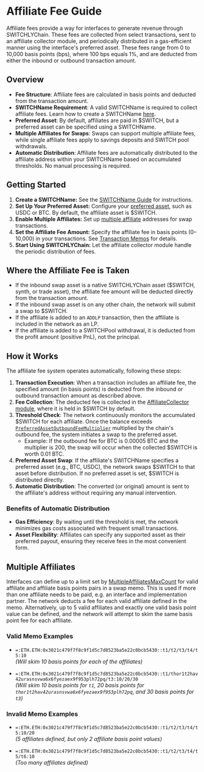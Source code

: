 # Affiliate Fee Guide

Affiliate fees provide a way for interfaces to generate revenue through SWITCHLYChain. These fees are collected from select transactions, sent to an affiliate collector module, and periodically distributed in a gas-efficient manner using the interface's preferred asset. These fees range from 0 to 10,000 basis points (bps), where 100 bps equals 1%, and are deducted from either the inbound or outbound transaction amount.

## Overview

- **Fee Structure**: Affiliate fees are calculated in basis points and deducted from the transaction amount.
- **SWITCHName Requirement**: A valid SWITCHName is required to collect affiliate fees. Learn how to create a SWITCHName [here](./switchlyname-guide.md).
- **Preferred Asset**: By default, affiliates are paid in $SWITCH, but a preferred asset can be specified using a SWITCHName.
- **Multiple Affiliates for Swaps**: Swaps can support multiple affiliate fees, while single affiliate fees apply to savings deposits and SWITCH pool withdrawals.
- **Automatic Distribution**: Affiliate fees are automatically distributed to the affiliate address within your SWITCHName based on accumulated thresholds. No manual processing is required.

## Getting Started

1. **Create a SWITCHName:** See the [SWITCHName Guide](./switchlyname-guide.md) for instructions.
1. **Set Up Your Preferred Asset:** Configure your [preferred asset](./switchlyname-guide.md#preferred-asset-for-affiliate-fees), such as USDC or BTC. By default, the affiliate asset is $SWITCH.
1. **Enable Multiple Affiliates:** Set up [multiple affiliate](#multiple-affiliates) addresses for swap transactions.
1. **Set the Affiliate Fee Amount:** Specify the affiliate fee in basis points (0–10,000) in your transactions. See [Transaction Memos](../concepts/memos.md) for details.
1. **Start Using SWITCHLYChain:** Let the affiliate collector module handle the periodic distribution of fees.

## Where the Affiliate Fee is Taken

- If the inbound swap asset is a native SWITCHLYChain asset ($SWITCH, synth, or trade asset), the affiliate fee amount will be deducted directly from the transaction amount.
- If the inbound swap asset is on any other chain, the network will submit a swap to $SWITCH.
- If the affiliate is added to an `ADDLP` transaction, then the affiliate is included in the network as an LP.
- If the affiliate is added to a SWITCHPool withdrawal, it is deducted from the profit amount (positive PnL), not the principal.

## How it Works

The affiliate fee system operates automatically, following these steps:

1. **Transaction Execution**: When a transaction includes an affiliate fee, the specified amount (in basis points) is deducted from the inbound or outbound transaction amount as described above.
1. **Fee Collection**: The deducted fee is collected in the [AffiliateCollector module](https://switchlynode.ninerealms.com/switchly/balance/module/affiliate_collector), where it is held in $SWITCH by default.
1. **Threshold Check**: The network continuously monitors the accumulated $SWITCH for each affiliate. Once the balance exceeds [`PreferredAssetOutboundFeeMultiplier`](../mimir.md#fee-management) multiplied by the chain's outbound fee, the system initiates a swap to the preferred asset.
   - Example: If the outbound fee for BTC is 0.00005 BTC and the multiplier is 200, the swap will occur when the collected $SWITCH is worth 0.01 BTC.
1. **Preferred Asset Swap**: If the affiliate's SWITCHName specifies a preferred asset (e.g., BTC, USDC), the network swaps $SWITCH to that asset before distribution. If no preferred asset is set, $SWITCH is distributed directly.
1. **Automatic Distribution**: The converted (or original) amount is sent to the affiliate's address without requiring any manual intervention.

### Benefits of Automatic Distribution

- **Gas Efficiency**: By waiting until the threshold is met, the network minimizes gas costs associated with frequent small transactions.
- **Asset Flexibility**: Affiliates can specify any supported asset as their preferred payout, ensuring they receive fees in the most convenient form.

## Multiple Affiliates

Interfaces can define up to a limit set by [MultipleAffiliatesMaxCount](../mimir.md) for valid affiliate and affiliate basis points pairs in a swap memo. This is used if more than one affiliate needs to be paid, e.g. an interface and implementation partner.
The network deducts a fee for each valid affiliate defined in the memo. Alternatively, up to 5 valid affiliates and exactly one valid basis point value can be defined, and the network will attempt to skim the same basis point fee for each affiliate.

### Valid Memo Examples

- `=:ETH.ETH:0x3021c479f7f8c9f1d5c7d8523ba5e22c0bcb5430::t1/t2/t3/t4/t5:10`  
  _(Will skim 10 basis points for each of the affiliates)_

- `=:ETH.ETH:0x3021c479f7f8c9f1d5c7d8523ba5e22c0bcb5430::t1/thor1t2hav42urasnsvwa6x6fyezaex9f953plh72pq/t3:10/20/30`  
  _(Will skim 10 basis points for `t1`, 20 basis points for `thor1t2hav42urasnsvwa6x6fyezaex9f953plh72pq`, and 30 basis points for `t3`)_

### Invalid Memo Examples

- `=:ETH.ETH:0x3021c479f7f8c9f1d5c7d8523ba5e22c0bcb5430::t1/t2/t3/t4/t5:10/20`  
  _(5 affiliates defined, but only 2 affiliate basis point values)_

- `=:ETH.ETH:0x3021c479f7f8c9f1d5c7d8523ba5e22c0bcb5430::t1/t2/t3/t4/t5/t6:10`  
  _(Too many affiliates defined)_

